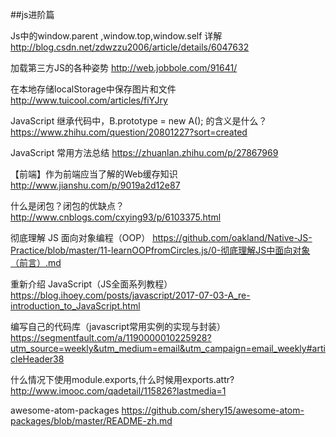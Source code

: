 ##js进阶篇

Js中的window.parent ,window.top,window.self 详解
http://blog.csdn.net/zdwzzu2006/article/details/6047632

加载第三方JS的各种姿势
http://web.jobbole.com/91641/

在本地存储localStorage中保存图片和文件
http://www.tuicool.com/articles/fiYJry

JavaScript 继承代码中，B.prototype = new A(); 的含义是什么？
https://www.zhihu.com/question/20801227?sort=created

JavaScript 常用方法总结
https://zhuanlan.zhihu.com/p/27867969

【前端】作为前端应当了解的Web缓存知识
http://www.jianshu.com/p/9019a2d12e87

什么是闭包？闭包的优缺点？ 
http://www.cnblogs.com/cxying93/p/6103375.html

彻底理解 JS 面向对象编程（OOP）
https://github.com/oakland/Native-JS-Practice/blob/master/11-learnOOPfromCircles.js/0-彻底理解JS中面向对象（前言）.md

重新介绍 JavaScript（JS全面系列教程）
https://blog.ihoey.com/posts/javascript/2017-07-03-A_re-introduction_to_JavaScript.html

编写自己的代码库（javascript常用实例的实现与封装）
https://segmentfault.com/a/1190000010225928?utm_source=weekly&utm_medium=email&utm_campaign=email_weekly#articleHeader38

什么情况下使用module.exports,什么时候用exports.attr?
http://www.imooc.com/qadetail/115826?lastmedia=1

awesome-atom-packages
https://github.com/shery15/awesome-atom-packages/blob/master/README-zh.md